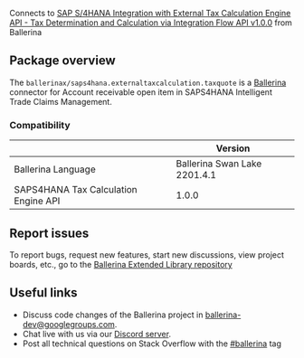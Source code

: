 Connects to [SAP S/4HANA Integration with External Tax Calculation Engine API - Tax Determination and Calculation via Integration Flow API v1.0.0](https://api.sap.com/api/taxquote/overview) from Ballerina

## Package overview
The `ballerinax/saps4hana.externaltaxcalculation.taxquote` is a [Ballerina](https://ballerina.io/) connector for Account receivable open item in SAPS4HANA Intelligent Trade Claims Management.

### Compatibility
|                                      | Version                      |
|--------------------------------------|------------------------------|
| Ballerina Language                   | Ballerina Swan Lake 2201.4.1 |
| SAPS4HANA Tax Calculation Engine API | 1.0.0                        |

## Report issues
To report bugs, request new features, start new discussions, view project boards, etc., go to the [Ballerina Extended Library repository](https://github.com/ballerina-platform/ballerina-extended-library)

## Useful links
- Discuss code changes of the Ballerina project in [ballerina-dev@googlegroups.com](mailto:ballerina-dev@googlegroups.com).
- Chat live with us via our [Discord server](https://discord.gg/ballerinalang).
- Post all technical questions on Stack Overflow with the [#ballerina](https://stackoverflow.com/questions/tagged/ballerina) tag
